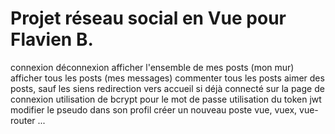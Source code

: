 # Projet réseau social en Vue pour Flavien B.

connexion
déconnexion
afficher l'ensemble de mes posts (mon mur)
afficher tous les posts (mes messages)
commenter tous les posts
aimer des posts, sauf les siens
redirection vers accueil si déjà connecté sur la page de connexion
utilisation de bcrypt pour le mot de passe
utilisation du token jwt
modifier le pseudo dans son profil
créer un nouveau poste
vue, vuex, vue-router
...